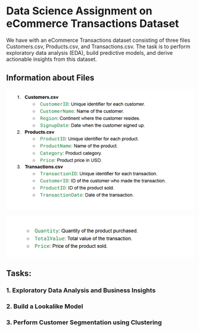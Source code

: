 # **Data Science Assignment on eCommerce Transactions Dataset**


We have with an eCommerce Transactions dataset consisting of three files
Customers.csv, Products.csv, and Transactions.csv. The task is to perform
exploratory data analysis (EDA), build predictive models, and derive actionable insights from this dataset.


## **Information about Files**

![alt text](image.png)

![alt text](image-1.png)

## **Tasks:**


### 1. **Exploratory Data Analysis and Business Insights**

### 2. **Build a Lookalike Model**

### 3. **Perform Customer Segmentation using Clustering** 
